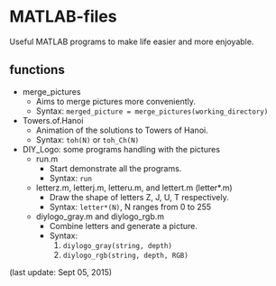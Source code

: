 # MATLAB-files
Useful MATLAB programs to make life easier and more enjoyable.

## functions

* merge_pictures
	- Aims to merge pictures more conveniently.
	- Syntax: `merged_picture = merge_pictures(working_directory)`
* Towers.of.Hanoi
	- Animation of the solutions to Towers of Hanoi.
	- Syntax: `toh(N)` or `toh_Ch(N)`
* DIY_Logo: some programs handling with the pictures
	- run.m
		+ Start demonstrate all the programs.
		+ Syntax: `run`
	- letterz.m, letterj.m, letteru.m, and lettert.m (letter*.m)
		+ Draw the shape of letters Z, J, U, T respectively.
		+ Syntax: `letter*(N)`, N ranges from 0 to 255
	- diylogo_gray.m and diylogo_rgb.m
		+ Combine letters and generate a picture.
		+ Syntax: 
			1. `diylogo_gray(string, depth)`
			2. `diylogo_rgb(string, depth, RGB)`

(last update: Sept 05, 2015)
